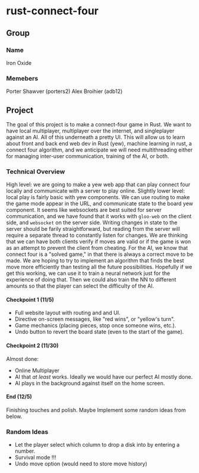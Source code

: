# rust-connect-four
## Group
### Name
Iron Oxide
### Memebers
Porter Shawver (porters2)
Alex Broihier (adb12)
## Project
The goal of this project is to make a connect-four game in Rust. We want to have local multiplayer, multiplayer over the internet, and singleplayer against an AI. All of this underneath a pretty UI. This will allow us to learn about front and back end web dev in Rust (yew), machine learning in rust, a connect four algorithm, and we anticipate we will need multithreading either for managing inter-user communication, training of the AI, or both.
### Technical Overview
High level: we are going to make a yew web app that can play connect four locally and communicate with a server to play online.
Slightly lower level: local play is fairly basic with yew components. We can use routing to make the game mode appear in the URL, and communicate state to the board yew component. It seems like websockets are best suited for server communication, and we have found that it works with `gloo-web` on the client side, and `websocket` on the server side. Writing changes in state to the server should be farily straightforward, but reading from the server will require a separate thread to constantly listen for changes. We are thinking that we can have both clients verify if moves are valid or if the game is won as an attempt to prevent the client from cheating. For the AI, we know that connect four is a "solved game," in that there is always a correct move to be made. We are hoping to try to implement an algorithm that finds the best move more efficiently than testing all the future possibilities. Hopefully if we get this working, we can use it to train a neural network just for the experience of doing that. Then we could also train the NN to different amounts so that the player can select the difficulty of the AI.
#### Checkpoint 1 (11/5)
 - Full website layout with routing and and UI.
 - Directive on-screen messages, like "red wins", or "yellow's turn".
 - Game mechanics (placing pieces, stop once someone wins, etc.).
 - Undo button to revert the board state (even to the start of the game).
#### Checkpoint 2 (11/30)
Almost done:
 - Online Multiplayer
 - AI that *at least* works. Ideally we would have our perfect AI mostly done.
 - AI plays in the background against itself on the home screen.
#### End (12/5)
Finishing touches and polish. Maybe Implement some random ideas from below.

### Random Ideas
 - Let the player select which column to drop a disk into by entering a number.
 - Survival mode !!!
 - Undo move option (would need to store move history)
